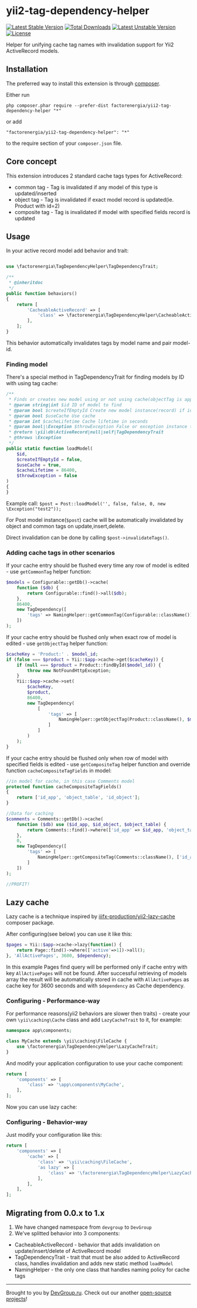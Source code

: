 yii2-tag-dependency-helper
==========================
[![Latest Stable Version](https://poser.pugx.org/factorenergia/yii2-tag-dependency-helper/v/stable)](https://packagist.org/packages/factorenergia/yii2-tag-dependency-helper)
[![Total Downloads](https://poser.pugx.org/factorenergia/yii2-tag-dependency-helper/downloads)](https://packagist.org/packages/factorenergia/yii2-tag-dependency-helper)
[![Latest Unstable Version](https://poser.pugx.org/factorenergia/yii2-tag-dependency-helper/v/unstable)](https://packagist.org/packages/factorenergia/yii2-tag-dependency-helper)
[![License](https://poser.pugx.org/factorenergia/yii2-tag-dependency-helper/license)](https://packagist.org/packages/factorenergia/yii2-tag-dependency-helper)

Helper for unifying cache tag names with invalidation support for Yii2 ActiveRecord models.

## Installation

The preferred way to install this extension is through [composer](http://getcomposer.org/download/).

Either run

```
php composer.phar require --prefer-dist factorenergia/yii2-tag-dependency-helper "*"
```

or add

```
"factorenergia/yii2-tag-dependency-helper": "*"
```

to the require section of your `composer.json` file.

## Core concept

This extension introduces 2 standard cache tags types for ActiveRecord:
- common tag - Tag is invalidated if any model of this type is updated/inserted
- object tag - Tag is invalidated if exact model record is updated(ie. Product with id=2)
- composite tag - Tag is invalidated if model with specified fields record is updated

## Usage

In your active record model add behavior and trait:


``` php

use \factorenergia\TagDependencyHelper\TagDependencyTrait;

/**
 * @inheritdoc
 */
public function behaviors()
{
    return [
        'CacheableActiveRecord' => [
            'class' => \factorenergia\TagDependencyHelper\CacheableActiveRecord::className(),
        ],
    ];
}

```

This behavior automatically invalidates tags by model name and pair model-id.

### Finding model

There's a special method in TagDependencyTrait for finding models by ID with using tag cache:

```php
/**
 * Finds or creates new model using or not using cache(objectTag is applied, not commonTag!)
 * @param string|int $id ID of model to find
 * @param bool $createIfEmptyId Create new model instance(record) if id is empty
 * @param bool $useCache Use cache
 * @param int $cacheLifetime Cache lifetime in seconds
 * @param bool|\Exception $throwException False or exception instance to throw if model not found or (empty id AND createIfEmptyId==false)
 * @return \yii\db\ActiveRecord|null|self|TagDependencyTrait
 * @throws \Exception
 */
public static function loadModel(
    $id,
    $createIfEmptyId = false,
    $useCache = true,
    $cacheLifetime = 86400,
    $throwException = false
)
{
}
```

Example call: `$post = Post::loadModel('', false, false, 0, new \Exception("test2"));`

For Post model instance(`$post`) cache will be automatically invalidated by object and common tags on update,insert,delete.

Direct invalidation can be done by calling `$post->invalidateTags()`.

 
### Adding cache tags in other scenarios

If your cache entry should be flushed every time any row of model is edited - use `getCommonTag` helper function:

``` php
$models = Configurable::getDb()->cache(
    function ($db) {
        return Configurable::find()->all($db);
    },
    86400,
    new TagDependency([
        'tags' => NamingHelper::getCommonTag(Configurable::className()),
    ])
);
```

If your cache entry should be flushed only when exact row of model is edited - use `getObjectTag` helper function:

``` php
$cacheKey = 'Product:' . $model_id;
if (false === $product = Yii::$app->cache->get($cacheKey)) {
    if (null === $product = Product::findById($model_id)) {
        throw new NotFoundHttpException;
    }
    Yii::$app->cache->set(
        $cacheKey,
        $product,
        86400,
        new TagDependency(
            [
                'tags' => [
                    NamingHelper::getObjectTag(Product::className(), $model_id),
                ]
            ]
        )
    );
}

```

If your cache entry should be flushed only when row of model with specified fields is edited - use `getCompositeTag` helper function and override function `cacheCompositeTagFields` in model:

``` php
//in model for cache, in this case Comments model
protected function cacheCompositeTagFields()
{
    return ['id_app', 'object_table', 'id_object'];
}

//Data for caching
$comments = Comments::getDb()->cache(
    function ($db) use ($id_app, $id_object, $object_table) {
        return Comments::find()->where(['id_app' => $id_app, 'object_table' => $object_table, 'id_object' => $id_object])->all($db);
    },
    0,
    new TagDependency([
        'tags' => [
            NamingHelper::getCompositeTag(Comments::className(), ['id_app' => $id_app, 'object_table' => $object_table, 'id_object' => $id_object])
        ]
    ])
);

//PROFIT!
```

## Lazy cache

Lazy cache is a technique inspired by [iiifx-production/yii2-lazy-cache](https://github.com/iiifx-production/yii2-lazy-cache) composer package.

After configuring(see below) you can use it like this:

```php
$pages = Yii::$app->cache->lazy(function() {
    return Page::find()->where(['active'=>1])->all();
}, 'AllActivePages', 3600, $dependency);
```

In this example Pages find query will be performed only if cache entry with key `AllActivePages` will not be found.
After successful retrieving of models array the result will be automatically stored in cache 
with `AllActivePages` as cache key for 3600 seconds and with `$dependency` as Cache dependency.  

### Configuring - Performance-way

For performance reasons(yii2 behaviors are slower then traits) - create your own `\yii\caching\Cache` class
and add `LazyCacheTrait` to it, for example:

```php
namespace app\components;

class MyCache extends \yii\caching\FileCache {
    use \factorenergia\TagDependencyHelper\LazyCacheTrait;
}
```

And modify your application configuration to use your cache component:

```php
return [
    'components' => [
        'class' => '\app\components\MyCache',
    ],
];
```

Now you can use lazy cache:


### Configuring - Behavior-way

Just modify your configuration like this:

```php
return [
    'components' => [
        'cache' => [
            'class' => '\yii\caching\FileCache',
            'as lazy' => [
                'class' => '\factorenergia\TagDependencyHelper\LazyCache',
            ],
        ],
    ],
];

```

## Migrating from 0.0.x to 1.x

1. We have changed namespace from `devgroup` to `DevGroup`
2. We've splitted behavior into 3 components:

- CacheableActiveRecord - behavior that adds invalidation on update/insert/delete of ActiveRecord model
- TagDependencyTrait - trait that must be also added to ActiveRecord class, handles invalidation and adds new static method `loadModel`
- NamingHelper - the only one class that handles naming policy for cache tags

---

Brought to you by [DevGroup.ru](https://devgroup.ru/). Check out our another [open-source projects](https://github.com/factorenergia)!
